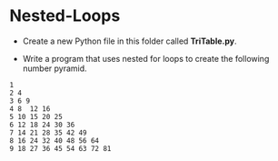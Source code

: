 # Nested-Loops

* Create a new Python file in this folder called **TriTable.py**.

* Write a program that uses nested for loops to create the following number pyramid.

```
1
2 4
3 6 9
4 8  12 16
5 10 15 20 25
6 12 18 24 30 36
7 14 21 28 35 42 49
8 16 24 32 40 48 56 64
9 18 27 36 45 54 63 72 81
```
